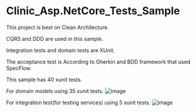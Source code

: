 # Clinic_Asp.NetCore_Tests_Sample
This project is best on Clean Architecture.

CQRS and DDD are used in this sample.

Integration tests and domain tests are XUnit.

The acceptance test is According to Gherkin and BDD framework that used SpecFlow.

This sample has 40 xunit tests.

For domain models using 35 xunit tests.
![image](https://user-images.githubusercontent.com/11363979/236664324-19d67b0a-5c4f-495b-a050-b6e736f6fd38.png)

For integration test(for testing services) using 5 xunit tests.
![image](https://user-images.githubusercontent.com/11363979/236682636-4e288f93-1323-4ed1-88f3-1a24a32b683d.png)
